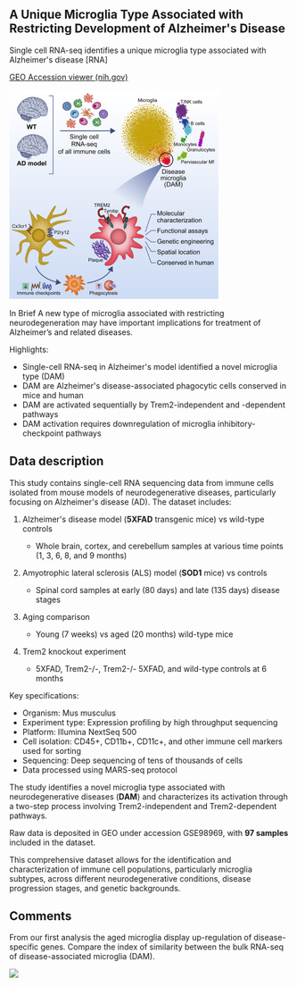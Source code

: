 ## A Unique Microglia Type Associated with Restricting Development of Alzheimer's Disease

Single cell RNA-seq identifies a unique microglia type associated with Alzheimer's disease [RNA]

[GEO Accession viewer (nih.gov)](https://www.ncbi.nlm.nih.gov/geo/query/acc.cgi?acc=GSE98969)

![SRF microglia image](./images/abstract.jpg)

In Brief A new type of microglia associated with restricting neurodegeneration may have important implications for treatment of Alzheimer’s and related diseases.

Highlights:

- Single-cell RNA-seq in Alzheimer's model identified a novel microglia type (DAM)
- DAM are Alzheimer's disease-associated phagocytic cells conserved in mice and human
- DAM are activated sequentially by Trem2-independent and -dependent pathways
- DAM activation requires downregulation of microglia inhibitory-checkpoint pathways

## Data description

This study contains single-cell RNA sequencing data from immune cells isolated from mouse models of neurodegenerative diseases, particularly focusing on Alzheimer's disease (AD).
The dataset includes:

1. Alzheimer's disease model (**5XFAD** transgenic mice) vs wild-type controls

   - Whole brain, cortex, and cerebellum samples at various time points (1, 3, 6, 8, and 9 months)
2. Amyotrophic lateral sclerosis (ALS) model (**SOD1** mice) vs controls

   - Spinal cord samples at early (80 days) and late (135 days) disease stages
3. Aging comparison

   - Young (7 weeks) vs aged (20 months) wild-type mice
4. Trem2 knockout experiment

   - 5XFAD, Trem2-/-, Trem2-/- 5XFAD, and wild-type controls at 6 months

Key specifications:

- Organism: Mus musculus
- Experiment type: Expression profiling by high throughput sequencing
- Platform: Illumina NextSeq 500
- Cell isolation: CD45+, CD11b+, CD11c+, and other immune cell markers used for sorting
- Sequencing: Deep sequencing of tens of thousands of cells
- Data processed using MARS-seq protocol

The study identifies a novel microglia type associated with neurodegenerative diseases (**DAM**) and characterizes its activation through a two-step process involving Trem2-independent and Trem2-dependent pathways.

Raw data is deposited in GEO under accession GSE98969, with **97 samples** included in the dataset.

This comprehensive dataset allows for the identification and characterization of immune cell populations, particularly microglia subtypes, across different neurodegenerative conditions, disease progression stages, and genetic backgrounds.

## Comments

From our first analysis the aged microglia display up-regulation of disease-specific genes.
Compare the index of similarity between the bulk RNA-seq of disease-associated microglia (DAM).

![](./images/note.png)
